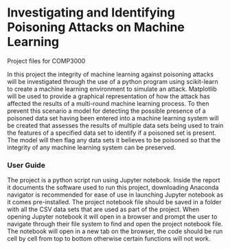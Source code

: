 # Investigating and Identifying Poisoning Attacks on Machine Learning
Project files for COMP3000

In this project the integrity of machine learning against poisoning attacks will be investigated through the use of a python program using scikit-learn to create a machine learning environment to simulate an attack. Matplotlib will be used to provide a graphical representation of how the attack has affected the results of a multi-round machine learning process. To then prevent this scenario a model for detecting the possible presence of a poisoned data set having been entered into a machine learning system will be created that assesses the results of multiple data sets being used to train the features of a specified data set to identify if a poisoned set is present. The model will then flag any data sets it believes to be poisoned so that the integrity of any machine learning system can be preserved.

### User Guide

The project is a python script run using Jupyter notebook. Inside the report it documents the software used to run this project, downloading Anaconda navigator is recommended for ease of use in launching Jupyter notebook as it comes pre-installed. The project notebook file should be saved in a folder with all the CSV data sets that are used as part of the project.
When opening Jupyter notebook it will open in a browser and prompt the user to navigate through their file system to find and open the project notebook file. The notebook will open in a new tab on the browser, the code should be run cell by cell from top to bottom otherwise certain functions will not work.
